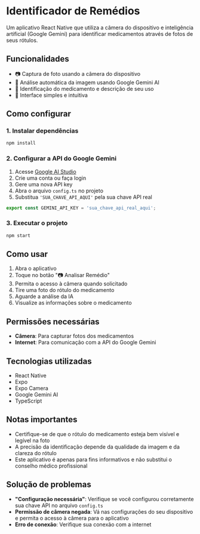 # Identificador de Remédios

Um aplicativo React Native que utiliza a câmera do dispositivo e inteligência artificial (Google Gemini) para identificar medicamentos através de fotos de seus rótulos.

## Funcionalidades

- 📷 Captura de foto usando a câmera do dispositivo
- 🤖 Análise automática da imagem usando Google Gemini AI
- 💊 Identificação do medicamento e descrição de seu uso
- 📱 Interface simples e intuitiva

## Como configurar

### 1. Instalar dependências
```bash
npm install
```

### 2. Configurar a API do Google Gemini

1. Acesse [Google AI Studio](https://makersuite.google.com/app/apikey)
2. Crie uma conta ou faça login
3. Gere uma nova API key
4. Abra o arquivo `config.ts` no projeto
5. Substitua `'SUA_CHAVE_API_AQUI'` pela sua chave API real

```typescript
export const GEMINI_API_KEY = 'sua_chave_api_real_aqui';
```

### 3. Executar o projeto
```bash
npm start
```

## Como usar

1. Abra o aplicativo
2. Toque no botão "📷 Analisar Remédio"
3. Permita o acesso à câmera quando solicitado
4. Tire uma foto do rótulo do medicamento
5. Aguarde a análise da IA
6. Visualize as informações sobre o medicamento

## Permissões necessárias

- **Câmera**: Para capturar fotos dos medicamentos
- **Internet**: Para comunicação com a API do Google Gemini

## Tecnologias utilizadas

- React Native
- Expo
- Expo Camera
- Google Gemini AI
- TypeScript

## Notas importantes

- Certifique-se de que o rótulo do medicamento esteja bem visível e legível na foto
- A precisão da identificação depende da qualidade da imagem e da clareza do rótulo
- Este aplicativo é apenas para fins informativos e não substitui o conselho médico profissional

## Solução de problemas

- **"Configuração necessária"**: Verifique se você configurou corretamente sua chave API no arquivo `config.ts`
- **Permissão de câmera negada**: Vá nas configurações do seu dispositivo e permita o acesso à câmera para o aplicativo
- **Erro de conexão**: Verifique sua conexão com a internet
